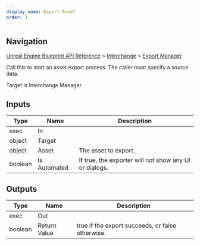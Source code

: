 ```yaml
---
display_name: Export Asset
order: 1
---
```

## Navigation

[Unreal Engine Blueprint API Reference](https://dev.epicgames.com/documentation/en-us/unreal-engine/BlueprintAPI) > [Interchange](https://dev.epicgames.com/documentation/en-us/unreal-engine/BlueprintAPI/Interchange) > [Export Manager](https://dev.epicgames.com/documentation/en-us/unreal-engine/BlueprintAPI/Interchange/ExportManager)

Call this to start an asset export process. The caller must specify a source data.

Target is Interchange Manager

## Inputs

| Type | Name | Description |
| --- | --- | --- |
| exec | In |  |
| object | Target |  |
| object | Asset | The asset to export. |
| boolean | Is Automated | If true, the exporter will not show any UI or dialogs. |

## Outputs

| Type | Name | Description |
| --- | --- | --- |
| exec | Out |  |
| boolean | Return Value | true if the export succeeds, or false otherwise. |

